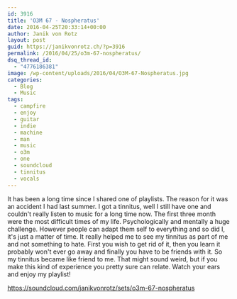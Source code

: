 ```yaml
---
id: 3916
title: 'O3M 67 - Nospheratus'
date: 2016-04-25T20:33:14+00:00
author: Janik von Rotz
layout: post
guid: https://janikvonrotz.ch/?p=3916
permalink: /2016/04/25/o3m-67-nospheratus/
dsq_thread_id:
  - "4776186381"
image: /wp-content/uploads/2016/04/O3M-67-Nospheratus.jpg
categories:
  - Blog
  - Music
tags:
  - campfire
  - enjoy
  - guitar
  - indie
  - machine
  - man
  - music
  - o3m
  - one
  - soundcloud
  - tinnitus
  - vocals
---
```

It has been a long time since I shared one of playlists. The reason for it was an accident I had last summer. I got a tinnitus, well I still have one and couldn't really listen to music for a long time now. The first three month were the most difficult times of my life. Psychologically and mentally a huge challenge. However people can adapt them self to everything and so did I, it's just a matter of time. It really helped me to see my tinnitus as part of me and not something to hate. First you wish to get rid of it, then you learn it probably won't ever go away and finally you have to be friends with it. So my tinnitus became like friend to me. That might sound weird, but if you make this kind of experience you pretty sure can relate. Watch your ears and enjoy my playlist!

https://soundcloud.com/janikvonrotz/sets/o3m-67-nospheratus